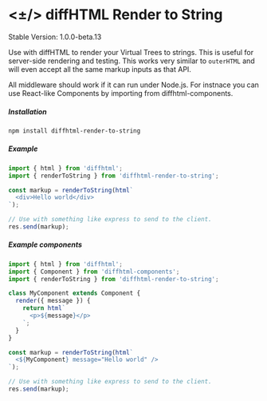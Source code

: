 # <±/> diffHTML Render to String

Stable Version: 1.0.0-beta.13

Use with diffHTML to render your Virtual Trees to strings. This is useful for
server-side rendering and testing. This works very similar to `outerHTML` and
will even accept all the same markup inputs as that API.

All middleware should work if it can run under Node.js. For instnace you can
use React-like Components by importing from diffhtml-components.

##### Installation

``` sh
npm install diffhtml-render-to-string
```

##### Example

``` javascript
import { html } from 'diffhtml';
import { renderToString } from 'diffhtml-render-to-string';

const markup = renderToString(html`
  <div>Hello world</div>
`);

// Use with something like express to send to the client.
res.send(markup);
```

##### Example components

``` javascript
import { html } from 'diffhtml';
import { Component } from 'diffhtml-components';
import { renderToString } from 'diffhtml-render-to-string';

class MyComponent extends Component {
  render({ message }) {
    return html`
      <p>${message}</p>
    `;
  }
}

const markup = renderToString(html`
  <${MyComponent} message="Hello world" />
`);

// Use with something like express to send to the client.
res.send(markup);
```

